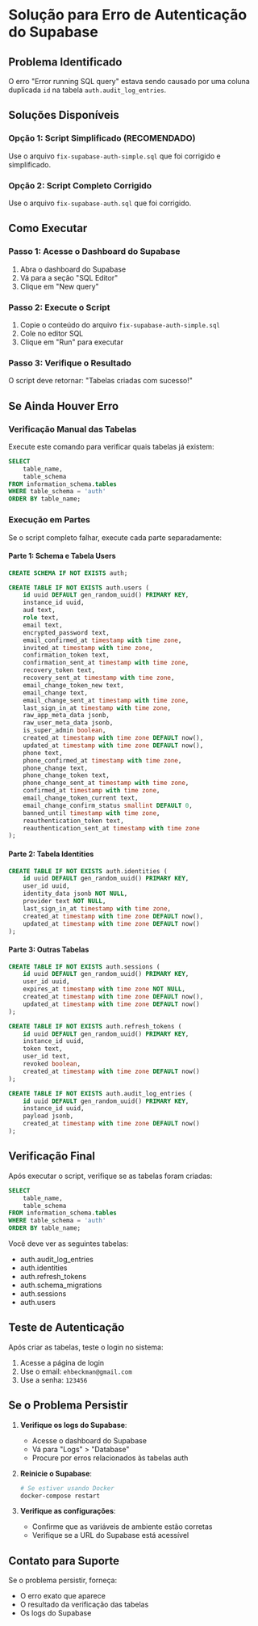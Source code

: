 # Solução para Erro de Autenticação do Supabase

## Problema Identificado
O erro "Error running SQL query" estava sendo causado por uma coluna duplicada `id` na tabela `auth.audit_log_entries`.

## Soluções Disponíveis

### Opção 1: Script Simplificado (RECOMENDADO)
Use o arquivo `fix-supabase-auth-simple.sql` que foi corrigido e simplificado.

### Opção 2: Script Completo Corrigido
Use o arquivo `fix-supabase-auth.sql` que foi corrigido.

## Como Executar

### Passo 1: Acesse o Dashboard do Supabase
1. Abra o dashboard do Supabase
2. Vá para a seção "SQL Editor"
3. Clique em "New query"

### Passo 2: Execute o Script
1. Copie o conteúdo do arquivo `fix-supabase-auth-simple.sql`
2. Cole no editor SQL
3. Clique em "Run" para executar

### Passo 3: Verifique o Resultado
O script deve retornar: "Tabelas criadas com sucesso!"

## Se Ainda Houver Erro

### Verificação Manual das Tabelas
Execute este comando para verificar quais tabelas já existem:

```sql
SELECT 
    table_name,
    table_schema
FROM information_schema.tables 
WHERE table_schema = 'auth' 
ORDER BY table_name;
```

### Execução em Partes
Se o script completo falhar, execute cada parte separadamente:

#### Parte 1: Schema e Tabela Users
```sql
CREATE SCHEMA IF NOT EXISTS auth;

CREATE TABLE IF NOT EXISTS auth.users (
    id uuid DEFAULT gen_random_uuid() PRIMARY KEY,
    instance_id uuid,
    aud text,
    role text,
    email text,
    encrypted_password text,
    email_confirmed_at timestamp with time zone,
    invited_at timestamp with time zone,
    confirmation_token text,
    confirmation_sent_at timestamp with time zone,
    recovery_token text,
    recovery_sent_at timestamp with time zone,
    email_change_token_new text,
    email_change text,
    email_change_sent_at timestamp with time zone,
    last_sign_in_at timestamp with time zone,
    raw_app_meta_data jsonb,
    raw_user_meta_data jsonb,
    is_super_admin boolean,
    created_at timestamp with time zone DEFAULT now(),
    updated_at timestamp with time zone DEFAULT now(),
    phone text,
    phone_confirmed_at timestamp with time zone,
    phone_change text,
    phone_change_token text,
    phone_change_sent_at timestamp with time zone,
    confirmed_at timestamp with time zone,
    email_change_token_current text,
    email_change_confirm_status smallint DEFAULT 0,
    banned_until timestamp with time zone,
    reauthentication_token text,
    reauthentication_sent_at timestamp with time zone
);
```

#### Parte 2: Tabela Identities
```sql
CREATE TABLE IF NOT EXISTS auth.identities (
    id uuid DEFAULT gen_random_uuid() PRIMARY KEY,
    user_id uuid,
    identity_data jsonb NOT NULL,
    provider text NOT NULL,
    last_sign_in_at timestamp with time zone,
    created_at timestamp with time zone DEFAULT now(),
    updated_at timestamp with time zone DEFAULT now()
);
```

#### Parte 3: Outras Tabelas
```sql
CREATE TABLE IF NOT EXISTS auth.sessions (
    id uuid DEFAULT gen_random_uuid() PRIMARY KEY,
    user_id uuid,
    expires_at timestamp with time zone NOT NULL,
    created_at timestamp with time zone DEFAULT now(),
    updated_at timestamp with time zone DEFAULT now()
);

CREATE TABLE IF NOT EXISTS auth.refresh_tokens (
    id uuid DEFAULT gen_random_uuid() PRIMARY KEY,
    instance_id uuid,
    token text,
    user_id text,
    revoked boolean,
    created_at timestamp with time zone DEFAULT now()
);

CREATE TABLE IF NOT EXISTS auth.audit_log_entries (
    id uuid DEFAULT gen_random_uuid() PRIMARY KEY,
    instance_id uuid,
    payload jsonb,
    created_at timestamp with time zone DEFAULT now()
);
```

## Verificação Final

Após executar o script, verifique se as tabelas foram criadas:

```sql
SELECT 
    table_name,
    table_schema
FROM information_schema.tables 
WHERE table_schema = 'auth' 
ORDER BY table_name;
```

Você deve ver as seguintes tabelas:
- auth.audit_log_entries
- auth.identities
- auth.refresh_tokens
- auth.schema_migrations
- auth.sessions
- auth.users

## Teste de Autenticação

Após criar as tabelas, teste o login no sistema:
1. Acesse a página de login
2. Use o email: `ehbeckman@gmail.com`
3. Use a senha: `123456`

## Se o Problema Persistir

1. **Verifique os logs do Supabase**:
   - Acesse o dashboard do Supabase
   - Vá para "Logs" > "Database"
   - Procure por erros relacionados às tabelas auth

2. **Reinicie o Supabase**:
   ```bash
   # Se estiver usando Docker
   docker-compose restart
   ```

3. **Verifique as configurações**:
   - Confirme que as variáveis de ambiente estão corretas
   - Verifique se a URL do Supabase está acessível

## Contato para Suporte

Se o problema persistir, forneça:
- O erro exato que aparece
- O resultado da verificação das tabelas
- Os logs do Supabase 